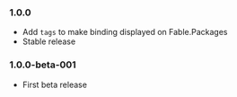 ### 1.0.0 

* Add `tags` to make binding displayed on Fable.Packages
* Stable release

### 1.0.0-beta-001

* First beta release 
